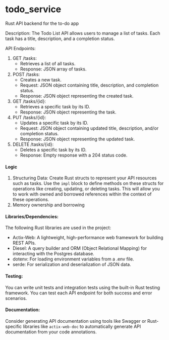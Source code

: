 # todo_service
Rust API backend for the to-do app

Description:
The Todo List API allows users to manage a list of tasks. Each task has a title, description, and a completion status.

API Endpoints:
1. GET /tasks:
   - Retrieves a list of all tasks.
   - Response: JSON array of tasks.
2. POST /tasks:
   - Creates a new task.
   - Request: JSON object containing title, description, and completion status.
   - Response: JSON object representing the created task.
3. GET /tasks/{id}:
   - Retrieves a specific task by its ID.
   - Response: JSON object representing the task.
4. PUT /tasks/{id}:
   - Updates a specific task by its ID.
   - Request: JSON object containing updated title, description, and/or completion status.
   - Response: JSON object representing the updated task.
5. DELETE /tasks/{id}:
   - Deletes a specific task by its ID.
   - Response: Empty response with a 204 status code.

#### Logic
1. Structuring Data: Create Rust structs to represent your API resources such as tasks. Use the `impl` block to define methods on these structs for operations like creating, updating, or deleting tasks. This will allow you to work with owned and borrowed references within the context of these operations.
2. Memory ownership and borrowing

#### Libraries/Dependencies:
The following Rust libraries are used in the project:
- Actix-Web: A lightweight, high-performance web framework for building REST APIs.
- Diesel: A query builder and ORM (Object Relational Mapping) for interacting with the Postgres database.
- dotenv: For loading environment variables from a .env file.
- serde: For serialization and deserialization of JSON data.

#### Testing:
You can write unit tests and integration tests using the built-in Rust testing framework. You can test each API endpoint for both success and error scenarios.

#### Documentation:
Consider generating API documentation using tools like Swagger or Rust-specific libraries like `actix-web-doc` to automatically generate API documentation from your code annotations.



